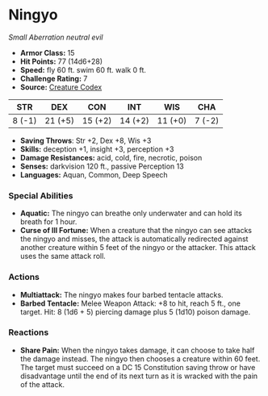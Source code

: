 # Ningyo

*Small* *Aberration* *neutral evil*

- **Armor Class:** 15
- **Hit Points:** 77 (14d6+28)
- **Speed:** fly 60 ft. swim 60 ft. walk 0 ft.
- **Challenge Rating:** 7
- **Source:** [Creature Codex](https://koboldpress.com/kpstore/product/creature-codex-for-5th-edition-dnd/)

| STR | DEX | CON | INT | WIS | CHA |
| --- | --- | --- | --- | --- | --- |
| 8 (-1) | 21 (+5) | 15 (+2) | 14 (+2) | 11 (+0) | 7 (-2) |

- **Saving Throws**: Str +2, Dex +8, Wis +3
- **Skills:** deception +1, insight +3, perception +3
- **Damage Resistances:** acid, cold, fire, necrotic, poison
- **Senses:** darkvision 120 ft., passive Perception 13
- **Languages:** Aquan, Common, Deep Speech
### Special Abilities
- **Aquatic:** The ningyo can breathe only underwater and can hold its breath for 1 hour.
- **Curse of Ill Fortune:** When a creature that the ningyo can see attacks the ningyo and misses, the attack is automatically redirected against another creature within 5 feet of the ningyo or the attacker. This attack uses the same attack roll.
### Actions
- **Multiattack:** The ningyo makes four barbed tentacle attacks.
- **Barbed Tentacle:** Melee Weapon Attack: +8 to hit, reach 5 ft., one target. Hit: 8 (1d6 + 5) piercing damage plus 5 (1d10) poison damage.
### Reactions
- **Share Pain:** When the ningyo takes damage, it can choose to take half the damage instead. The ningyo then chooses a creature within 60 feet. The target must succeed on a DC 15 Constitution saving throw or have disadvantage until the end of its next turn as it is wracked with the pain of the attack.
